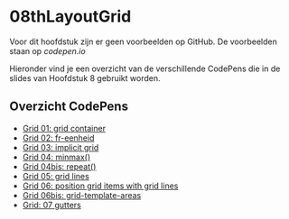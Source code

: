 # 08thLayoutGrid

Voor dit hoofdstuk zijn er geen voorbeelden op GitHub. De voorbeelden staan op *codepen.io*

Hieronder vind je een overzicht van de verschillende CodePens die in de slides van Hoofdstuk 8 gebruikt worden.

## Overzicht CodePens

- [Grid 01: grid container](https://codepen.io/plauwaer/pen/KOvGYq)
- [Grid 02: fr-eenheid](https://codepen.io/plauwaer/pen/ymzzjg)
- [Grid 03: implicit grid](https://codepen.io/plauwaer/pen/KOXyoQ)
- [Grid 04: minmax()](https://codepen.io/plauwaer/pen/PMJOMK)
- [Grid 04bis: repeat()](https://codepen.io/plauwaer/pen/gOYgPbW)
- [Grid 05: grid lines](https://codepen.io/plauwaer/pen/gVGNXr)
- [Grid 06: position grid items with grid lines](https://codepen.io/plauwaer/pen/YmrJaR)
- [Grid 06bis: grid-template-areas](https://codepen.io/plauwaer/pen/bGbgpMG)
- [Grid: 07 gutters](https://codepen.io/plauwaer/pen/GVMaxe)